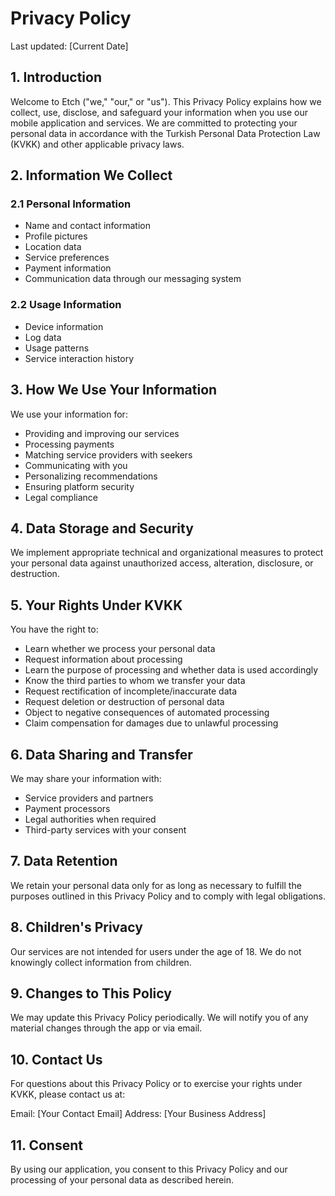 # Privacy Policy

Last updated: [Current Date]

## 1. Introduction

Welcome to Etch ("we," "our," or "us"). This Privacy Policy explains how we collect, use, disclose, and safeguard your information when you use our mobile application and services. We are committed to protecting your personal data in accordance with the Turkish Personal Data Protection Law (KVKK) and other applicable privacy laws.

## 2. Information We Collect

### 2.1 Personal Information
- Name and contact information
- Profile pictures
- Location data
- Service preferences
- Payment information
- Communication data through our messaging system

### 2.2 Usage Information
- Device information
- Log data
- Usage patterns
- Service interaction history

## 3. How We Use Your Information

We use your information for:
- Providing and improving our services
- Processing payments
- Matching service providers with seekers
- Communicating with you
- Personalizing recommendations
- Ensuring platform security
- Legal compliance

## 4. Data Storage and Security

We implement appropriate technical and organizational measures to protect your personal data against unauthorized access, alteration, disclosure, or destruction.

## 5. Your Rights Under KVKK

You have the right to:
- Learn whether we process your personal data
- Request information about processing
- Learn the purpose of processing and whether data is used accordingly
- Know the third parties to whom we transfer your data
- Request rectification of incomplete/inaccurate data
- Request deletion or destruction of personal data
- Object to negative consequences of automated processing
- Claim compensation for damages due to unlawful processing

## 6. Data Sharing and Transfer

We may share your information with:
- Service providers and partners
- Payment processors
- Legal authorities when required
- Third-party services with your consent

## 7. Data Retention

We retain your personal data only for as long as necessary to fulfill the purposes outlined in this Privacy Policy and to comply with legal obligations.

## 8. Children's Privacy

Our services are not intended for users under the age of 18. We do not knowingly collect information from children.

## 9. Changes to This Policy

We may update this Privacy Policy periodically. We will notify you of any material changes through the app or via email.

## 10. Contact Us

For questions about this Privacy Policy or to exercise your rights under KVKK, please contact us at:

Email: [Your Contact Email]
Address: [Your Business Address]

## 11. Consent

By using our application, you consent to this Privacy Policy and our processing of your personal data as described herein. 